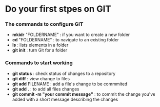 # Do your first stpes on **GIT**

### The commands to configure GIT

- **mkidr** "FOLDERNAME" : if you want to create a new folder
- **cd** "FOLDERNAME" : to navigate to an existing folder
- **ls** : lists elements in a folder 
- **git init** : turn Git for a folder


 ### Commands to start working 

 - **git status** : check status of changes to a repository
 - **git diff** : view change to files
 - **git add** FILENAME : add a file's change to be commmited
 - **git add .** : to add all files changes
 - **git commit -m "your commit message"** : to commit the change you've added with a short message describing the changes  
 


